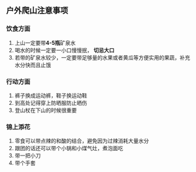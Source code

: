 ## 户外爬山注意事项
### 饮食方面
1. 上山一定要带**4-5瓶**矿泉水
2. 喝水的时候一定要一小口慢慢抿， **切忌大口** 
3. 若带的矿泉水较少，一定要带足够量的水果或者黄瓜等方便实用的果蔬，补充水分快而且止饿

### 行动方面
1. 裤子换成运动裤，鞋子换运动鞋
2. 到高处记得穿上防晒服防止晒伤
3. 登山杖在下山的时候很重要

### 锦上添花
1. 零食可以带点辣的和酸的结合，避免因为过辣消耗大量水分
2. 跟团的话还可以带个小锅和小煤气灶，煮泡面吃
3. 带一把小刀
4. 带个手套
 
